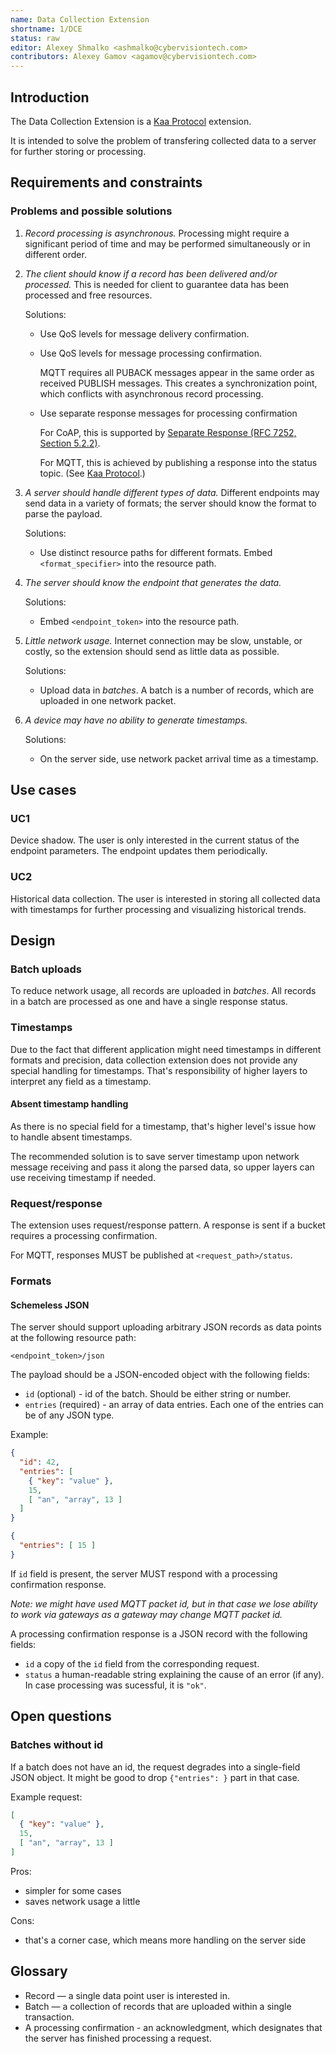 ```yaml
---
name: Data Collection Extension
shortname: 1/DCE
status: raw
editor: Alexey Shmalko <ashmalko@cybervisiontech.com>
contributors: Alexey Gamov <agamov@cybervisiontech.com>
---
```


## Introduction

The Data Collection Extension is a [Kaa Protocol](/0002-kaa-protocol/README.md) extension.

It is intended to solve the problem of transfering collected data to a server for further storing or processing.

## Requirements and constraints
### Problems and possible solutions

1. _Record processing is asynchronous._ Processing might require a significant period of time and may be performed simultaneously or in different order.

2. _The client should know if a record has been delivered and/or processed._ This is needed for client to guarantee data has been processed and free resources.

   Solutions:
   - Use QoS levels for message delivery confirmation.
   - Use QoS levels for message processing confirmation.

     MQTT requires all PUBACK messages appear in the same order as received PUBLISH messages. This creates a synchronization point, which conflicts with asynchronous record processing.
   - Use separate response messages for processing confirmation

     For CoAP, this is supported by [Separate Response (RFC 7252, Section 5.2.2)](https://tools.ietf.org/html/rfc7252#section-5.2.2).

     For MQTT, this is achieved by publishing a response into the status topic. (See [Kaa Protocol](/0002-kaa-protocol/README.md).)

3. _A server should handle different types of data._ Different endpoints may send data in a variety of formats; the server should know the format to parse the payload.

   Solutions:
   - Use distinct resource paths for different formats. Embed `<format_specifier>` into the resource path.

4. _The server should know the endpoint that generates the data._

   Solutions:
   - Embed `<endpoint_token>` into the resource path.

5. _Little network usage._ Internet connection may be slow, unstable, or costly, so the extension should send as little data as possible.

   Solutions:
   - Upload data in _batches_. A batch is a number of records, which are uploaded in one network packet.

6. _A device may have no ability to generate timestamps._

   Solutions:
   - On the server side, use network packet arrival time as a timestamp.

## Use cases

### UC1
Device shadow. The user is only interested in the current status of the endpoint parameters. The endpoint updates them periodically.

### UC2
Historical data collection. The user is interested in storing all collected data with timestamps for further processing and visualizing historical trends.

## Design

### Batch uploads
To reduce network usage, all records are uploaded in _batches_. All records in a batch are processed as one and have a single response status.

### Timestamps
Due to the fact that different application might need timestamps in different formats and precision, data collection extension does not provide any special handling for timestamps. That's responsibility of higher layers to interpret any field as a timestamp.

#### Absent timestamp handling
As there is no special field for a timestamp, that's higher level's issue how to handle absent timestamps.

The recommended solution is to save server timestamp upon network message receiving and pass it along the parsed data, so upper layers can use receiving timestamp if needed.

### Request/response
The extension uses request/response pattern. A response is sent if a bucket requires a processing confirmation.

For MQTT, responses MUST be published at `<request_path>/status`.

### Formats
#### Schemeless JSON
The server should support uploading arbitrary JSON records as data points at the following resource path:
```
<endpoint_token>/json
```

The payload should be a JSON-encoded object with the following fields:
- `id` (optional) - id of the batch. Should be either string or number.
- `entries` (required) - an array of data entries. Each one of the entries can be of any JSON type.

Example:
```json
{
  "id": 42,
  "entries": [
    { "key": "value" },
    15,
    [ "an", "array", 13 ]
  ]
}
```

```json
{
  "entries": [ 15 ]
}
```

If `id` field is present, the server MUST respond with a processing confirmation response.

_Note: we might have used MQTT packet id, but in that case we lose ability to work via gateways as a gateway may change MQTT packet id._

A processing confirmation response is a JSON record with the following fields:
- `id` a copy of the `id` field from the corresponding request.
- `status` a human-readable string explaining the cause of an error (if any). In case processing was sucessful, it is `"ok"`.

## Open questions
### Batches without id
If a batch does not have an id, the request degrades into a single-field JSON object. It might be good to drop `{"entries": }` part in that case.

Example request:
```json
[
  { "key": "value" },
  15,
  [ "an", "array", 13 ]
]
```

Pros:
- simpler for some cases
- saves network usage a little

Cons:
- that's a corner case, which means more handling on the server side

## Glossary

- Record — a single data point user is interested in.
- Batch — a collection of records that are uploaded within a single transaction.
- A processing confirmation - an acknowledgment, which designates that the server has finished processing a request.
